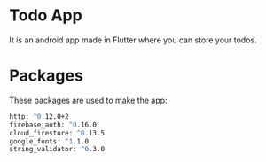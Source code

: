 # Todo App
It is an android app made in Flutter where you can store your todos.

# Packages
These packages are used to make the app:
```cmd
http: ^0.12.0+2
firebase_auth: ^0.16.0
cloud_firestore: ^0.13.5
google_fonts: ^1.1.0
string_validator: ^0.3.0
```